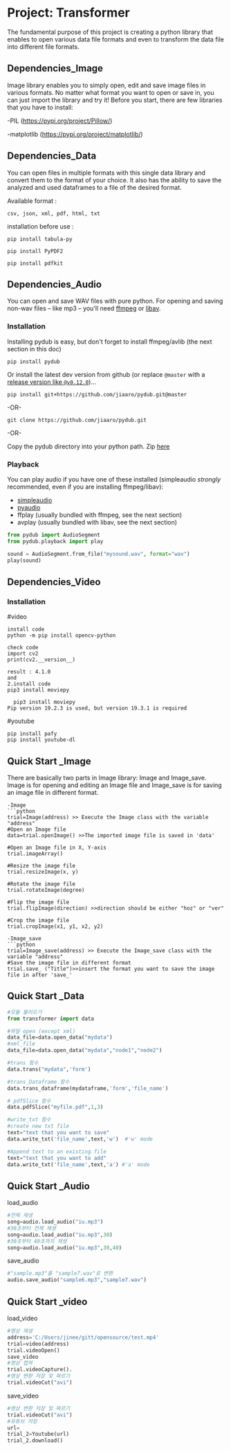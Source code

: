 # Project: Transformer

The fundamental purpose of this project is creating a python library that enables to open various data file formats and even to transform the data file into different file formats.


## Dependencies_Image
Image library enables you to simply open, edit and save image files in various formats. No matter what format you want to open or save in, you can just import the library and try it!
Before you start, there are few libraries that you have to install:

-PIL (https://pypi.org/project/Pillow/)

-matplotlib (https://pypi.org/project/matplotlib/)

## Dependencies_Data
You can open files in multiple formats with this single data library and convert them to the format of your choice.
It also has the ability to save the analyzed and used dataframes to a file of the desired format.

Available format : 
  
    csv, json, xml, pdf, html, txt

installation before use : 
   
    pip install tabula-py
   
    pip install PyPDF2
   
    pip install pdfkit

## Dependencies_Audio

You can open and save WAV files with pure python. For opening and saving non-wav 
files – like mp3 – you'll need [ffmpeg](http://www.ffmpeg.org/) or 
[libav](http://libav.org/).


### Installation

Installing pydub is easy, but don't forget to install ffmpeg/avlib (the next section in this doc)

    pip install pydub

Or install the latest dev version from github (or replace `@master` with a [release version like `@v0.12.0`](https://github.com/jiaaro/pydub/releases))…

    pip install git+https://github.com/jiaaro/pydub.git@master

-OR-

    git clone https://github.com/jiaaro/pydub.git

-OR-

Copy the pydub directory into your python path. Zip 
[here](https://github.com/jiaaro/pydub/zipball/master)

### Playback

You can play audio if you have one of these installed (simpleaudio _strongly_ recommended, even if you are installing ffmpeg/libav):

 - [simpleaudio](https://simpleaudio.readthedocs.io/en/latest/)
 - [pyaudio](https://people.csail.mit.edu/hubert/pyaudio/docs/#)
 - ffplay (usually bundled with ffmpeg, see the next section)
 - avplay (usually bundled with libav, see the next section)
 
```python
from pydub import AudioSegment
from pydub.playback import play

sound = AudioSegment.from_file("mysound.wav", format="wav")
play(sound)
```
## Dependencies_Video


### Installation
#video
```
install code
python -m pip install opencv-python

check code
import cv2
print(cv2.__version__)

result : 4.1.0
and
2.install code
pip3 install moviepy
  
  pip3 install moviepy
Pip version 19.2.3 is used, but version 19.3.1 is required
```
#youtube
```
pip install pafy 
pip install youtube-dl
```

## Quick Start _Image
There are basically two parts in Image library: Image and Image_save. Image is for opening and editing an Image file and Image_save is for saving an image file in different format.
```
-Image
```python
trial=Image(address) >> Execute the Image class with the variable "address"
#Open an Image file
data=trial.openImage() >>The imported image file is saved in 'data'

#Open an Image file in X, Y-axis
trial.imageArray()

#Resize the image file
trial.resizeImage(x, y)

#Rotate the image file
trial.rotateImage(degree)

#Flip the image file
trial.flipImage(direction) >>direction should be either "hoz" or "ver"

#Crop the image file
trial.cropImage(x1, y1, x2, y2)

-Image_save
```python
trial=Image_save(address) >> Execute the Image_save class with the variable "address"
#Save the image file in different format
trial.save_ ("Title")>>insert the format you want to save the image file in after 'save_'
```

## Quick Start _Data
```python
#모듈 불러오기
from transformer import data

#파일 open (except xml)
data_file=data.open_data("mydata")
#xml_file
data_file=data.open_data("mydata","node1","node2")

#trans 함수
data.trans("mydata",'form')

#trans_Dataframe 함수
data.trans_dataframe(mydataframe,'form','file_name')

# pdfSlice 함수
data.pdfSlice("myfile.pdf",1,3)

#write_txt 함수
#create new txt file
text="text that you want to save"
data.write_txt('file_name',text,'w')  #'w' mode

#Append text to an existing file
text="text that you want to add"
data.write_txt('file_name',text,'a') #'a' mode
```
## Quick Start _Audio

load_audio
```python
#전체 재생
song=audio.load_audio("iu.mp3")
#30초부터 전체 재생
song=audio.load_audio("iu.mp3",30)
#30초부터 40초까지 재생
song=audio.load_audio("iu.mp3",30,40)
 ```
save_audio
    
```python
#"sample.mp3"를 "sample7.wav"로 변환
audio.save_audio("sample6.mp3","sample7.wav") 
```
## Quick Start _video
load_video
```python
#영상 재생
address='C:/Users/jinee/gitt/opensource/test.mp4'
trial=video(address)
trial.videoOpen()
save_video
#영상 캡쳐
trial.videoCapture().
#영상 변환 저장 및 짜르기
trial.videoCut("avi")
 ```
save_video
```python
#영상 변환 저장 및 짜르기
trial.videoCut("avi")
#유튜브 저장
url=
trial_2=Youtube(url)
trial_2.download()
